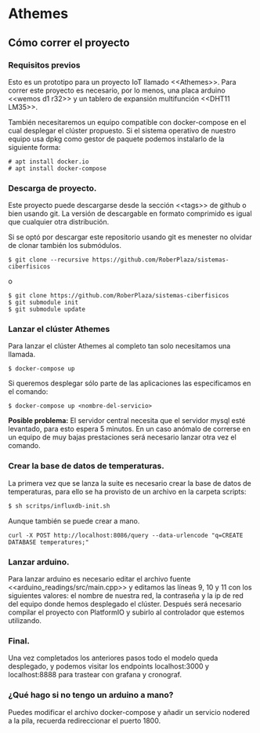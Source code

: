 # Athemes

## Cómo correr el proyecto

### Requisitos previos
Esto es un prototipo para un proyecto IoT llamado \<\<Athemes>>. Para correr este proyecto es necesario, por lo menos, una placa arduino \<\<wemos d1 r32>> y un tablero de expansión multifunción \<\<DHT11 LM35>>.

También necesitaremos un equipo compatible con docker-compose en el cual desplegar el clúster propuesto. Si el sistema operativo de nuestro equipo usa dpkg como gestor de paquete podemos instalarlo de la siguiente forma:

```
# apt install docker.io
# apt install docker-compose
```

### Descarga de proyecto.

Este proyecto puede descargarse desde la sección \<\<tags>> de github o bien usando git. La versión de descargable en formato comprimido es igual que cualquier otra distribución.

Si se optó por descargar este repositorio usando git es menester no olvidar de clonar también los submódulos.
```
$ git clone --recursive https://github.com/RoberPlaza/sistemas-ciberfisicos
```
o
```
$ git clone https://github.com/RoberPlaza/sistemas-ciberfisicos
$ git submodule init
$ git submodule update
```

### Lanzar el clúster Athemes

Para lanzar el clúster Athemes al completo tan solo necesitamos una llamada.
```
$ docker-compose up
```

Si queremos desplegar sólo parte de las aplicaciones las especificamos en el comando:
```
$ docker-compose up <nombre-del-servicio>
```

**Posible problema:** El servidor central necesita que el servidor mysql esté levantado, para esto espera 5 minutos. En un caso anómalo de correrse en un equipo de muy bajas prestaciones será necesario lanzar otra vez el comando.

### Crear la base de datos de temperaturas.

La primera vez que se lanza la suite es necesario crear la base de datos de temperaturas, para ello se ha provisto de un archivo en la carpeta scripts:

```bash
$ sh scritps/influxdb-init.sh
```
Aunque también se puede crear a mano.
```
curl -X POST http://localhost:8086/query --data-urlencode "q=CREATE DATABASE temperatures;" 
```

### Lanzar arduino.

Para lanzar arduino es necesario editar el archivo fuente \<\<arduino_readings/src/main.cpp>> y editamos las líneas 9, 10 y 11 con los siguientes valores: el nombre de nuestra red, la contraseña y la ip de red del equipo donde hemos desplegado el clúster. Después será necesario compilar el proyecto con PlatformIO y subirlo al controlador que estemos utilizando.

### Final.

Una vez completados los anteriores pasos todo el modelo queda desplegado, y podemos visitar los endpoints localhost:3000 y localhost:8888 para trastear con grafana y cronograf.

### ¿Qué hago si no tengo un arduino a mano?

Puedes modificar el archivo docker-compose y añadir un servicio nodered a la pila, recuerda redireccionar el puerto 1800.
